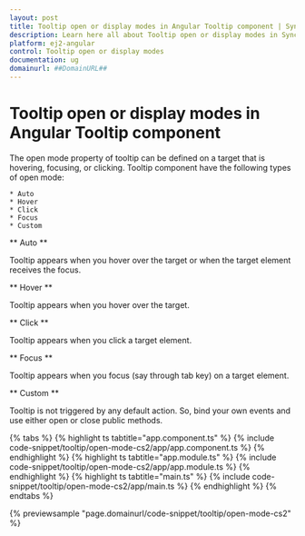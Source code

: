 ```yaml
---
layout: post
title: Tooltip open or display modes in Angular Tooltip component | Syncfusion
description: Learn here all about Tooltip open or display modes in Syncfusion Angular Tooltip component of Syncfusion Essential JS 2 and more.
platform: ej2-angular
control: Tooltip open or display modes 
documentation: ug
domainurl: ##DomainURL##
---
```


# Tooltip open or display modes in Angular Tooltip component

The open mode property of tooltip can be defined on a target that is hovering, focusing, or clicking.
Tooltip component have the following types of open mode:

    * Auto
    * Hover
    * Click
    * Focus
    * Custom

** Auto **

Tooltip appears when you hover over the target or when the target element receives the focus.

** Hover **

Tooltip appears when you hover over the target.

** Click **

Tooltip appears when you click a target element.

** Focus **

Tooltip appears when you focus (say through tab key) on a target element.

** Custom **

Tooltip is not triggered by any default action. So, bind your own events and use either open or close public methods.

{% tabs %}
{% highlight ts tabtitle="app.component.ts" %}
{% include code-snippet/tooltip/open-mode-cs2/app/app.component.ts %}
{% endhighlight %}
{% highlight ts tabtitle="app.module.ts" %}
{% include code-snippet/tooltip/open-mode-cs2/app/app.module.ts %}
{% endhighlight %}
{% highlight ts tabtitle="main.ts" %}
{% include code-snippet/tooltip/open-mode-cs2/app/main.ts %}
{% endhighlight %}
{% endtabs %}
  
{% previewsample "page.domainurl/code-snippet/tooltip/open-mode-cs2" %}
